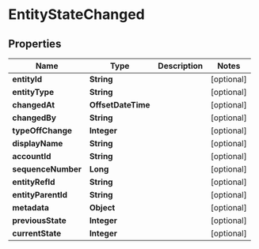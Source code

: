 

# EntityStateChanged


## Properties

Name | Type | Description | Notes
------------ | ------------- | ------------- | -------------
**entityId** | **String** |  |  [optional]
**entityType** | **String** |  |  [optional]
**changedAt** | **OffsetDateTime** |  |  [optional]
**changedBy** | **String** |  |  [optional]
**typeOffChange** | **Integer** |  |  [optional]
**displayName** | **String** |  |  [optional]
**accountId** | **String** |  |  [optional]
**sequenceNumber** | **Long** |  |  [optional]
**entityRefId** | **String** |  |  [optional]
**entityParentId** | **String** |  |  [optional]
**metadata** | **Object** |  |  [optional]
**previousState** | **Integer** |  |  [optional]
**currentState** | **Integer** |  |  [optional]



